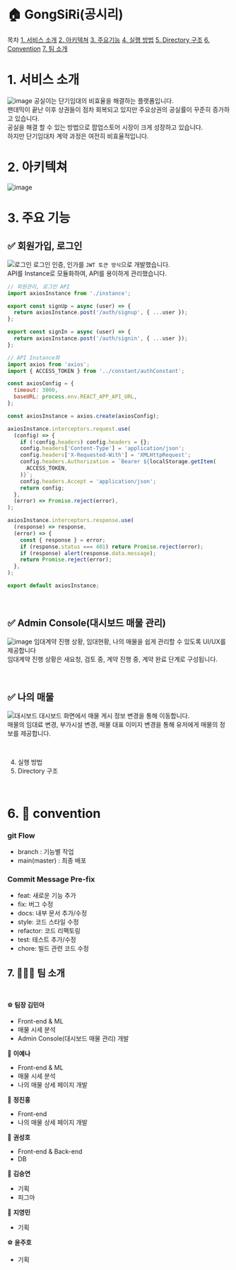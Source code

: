# 🏠 GongSiRi(공시리)

목차
[1. 서비스 소개](#1._서비스_소개)
[2. 아키텍쳐](#2._아키텍쳐)
[3. 주요기능](#3._주요_기능)
[4. 실행 방법](#4._실행_방법)
[5. Directory 구조](#5._Directory_구조)
[6. Convention](#5._👏_convention)
[7. 팀 소개](#7._👨‍👧‍👧_팀_소개)

# 1. 서비스 소개
![image](https://github.com/Gong-siri/GongSiRi_Front/assets/86208370/356ec331-0c98-418d-bd5c-2f9624b47cc6)
공실이는 단기임대의 비효율을 해결하는 플랫폼입니다. <br>
팬데믹이 끝난 이후 상권들이 점차 회복되고 있지만 주요상권의 공실률이 꾸준히 증가하고 있습니다. <br>
공실을 해결 할 수 있는 방법으로 팝업스토어 시장이 크게 성장하고 있습니다. <br>
하지만 단기임대차 계약 과정은 여전히 비효율적입니다. 


# 2. 아키텍쳐
![image](https://github.com/Gong-siri/GongSiRi_Front/assets/86208370/0722f126-a3ea-4a23-b2db-9d521a485435)


# 3. 주요 기능

## ✅ 회원가입, 로그인
![로그인](https://github.com/Gong-siri/GongSiRi_Front/assets/86208370/cbf6d8d1-c631-45dd-ba26-fe23dda6e321)
로그인 인증, 인가를 `JWT 토큰 방식`으로 개발했습니다. <br>
API를 Instance로 모듈화하여, API를 용이하게 관리했습니다. <br>

```js
// 회원관리, 로그인 API
import axiosInstance from './instance';

export const signUp = async (user) => {
  return axiosInstance.post('/auth/signup', { ...user });
};

export const signIn = async (user) => {
  return axiosInstance.post('/auth/signin', { ...user });
};
```


```js
// API Instance화
import axios from 'axios';
import { ACCESS_TOKEN } from '../constant/authConstant';

const axiosConfig = {
  timeout: 3000,
  baseURL: process.env.REACT_APP_API_URL,
};

const axiosInstance = axios.create(axiosConfig);

axiosInstance.interceptors.request.use(
  (config) => {
    if (!config.headers) config.headers = {};
    config.headers['Content-Type'] = 'application/json';
    config.headers['X-Requested-With'] = 'XMLHttpRequest';
    config.headers.Authorization = `Bearer ${localStorage.getItem(
      ACCESS_TOKEN,
    )}`;
    config.headers.Accept = 'application/json';
    return config;
  },
  (error) => Promise.reject(error),
);

axiosInstance.interceptors.response.use(
  (response) => response,
  (error) => {
    const { response } = error;
    if (response.status === 401) return Promise.reject(error);
    if (response) alert(response.data.message);
    return Promise.reject(error);
  },
);

export default axiosInstance;
```

<br>

## ✅ Admin Console(대시보드 매물 관리)
![image](https://github.com/Gong-siri/GongSiRi_Front/assets/86208370/fb056f42-eede-497b-8a7d-843a081f8981)
임대계약 진행 상황, 임대현황, 나의 매물을 쉽게 관리할 수 있도록 UI/UX를 제공합니다<br> 
임대계약 진행 상황은 새요청, 검토 중, 계약 진행 중, 계약 완료 단계로 구성됩니다.

<br>

## ✅ 나의 매물
![대시보드](https://github.com/Gong-siri/GongSiRi_Front/assets/86208370/0e945778-5a9b-4619-8a3d-4da0f2d43e49)
대시보드 화면에서 매물 게시 정보 변경을 통해 이동합니다. <br> 
매물의 임대료 변경, 부가시설 변경, 매물 대표 이미지 변경을 통해 유저에게 매물의 정보를 제공합니다.

<br>

4. 실행 방법
5. Directory 구조



</br>

# 6. 👏 convention

### **git Flow**

- branch : 기능별 작업
- main(master) : 최종 배포

### **Commit Message Pre-fix**

- feat: 새로운 기능 추가
- fix: 버그 수정
- docs: 내부 문서 추가/수정
- style: 코드 스타일 수정
- refactor: 코드 리팩토링
- test: 테스트 추가/수정
- chore: 빌드 관련 코드 수정

## 7. 👨‍👧‍👧 팀 소개
<br>

⚽ **팀장 김민아**

* Front-end & ML
* 매물 시세 분석
* Admin Console(대시보드 매물 관리) 개발

🐰 **이예나**

* Front-end & ML
* 매물 시세 분석
* 나의 매물 상세 페이지 개발

 🐨 **정진홍**

* Front-end
* 나의 매물 상세 페이지 개발

🐼 **권성호**

* Front-end & Back-end
* DB 
  

🐹 **김승연**

* 기획
* 피그마 

🐶 **지영민**

* 기획


⚽ **윤주호**
* 기획

